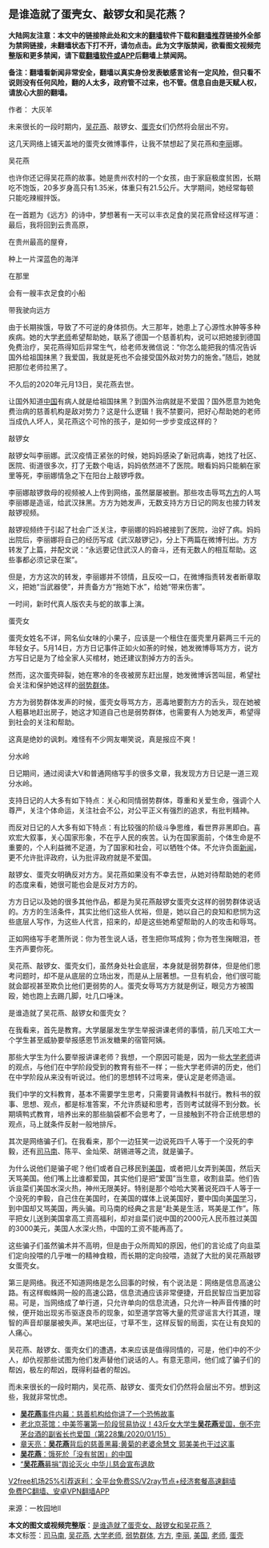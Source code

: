  <h2>是谁造就了蛋壳女、敲锣女和吴花燕？</h2> <p class="notice"><b>大陆网友注意：本文中的链接除此处和文末的<a href="https://github.com/bannedbook/fanqiang" >翻墙</a>软件下载和<a href="https://github.com/killgcd/justmysocks/blob/master/README.md">翻墙推荐</a>链接外全部为禁网链接，未翻墙状态下打不开，请勿点击。此为文字版禁闻，欲看图文视频完整版和更多禁闻，请下载<a href="https://github.com/bannedbook/fanqiang">翻墙软件或APP</a>后翻墙上禁闻网。</p><p>备注：翻墙看新闻非常安全，翻墙以真实身份发表敏感言论有一定风险，但只看不说则没有任何风险，翻的人太多，政府管不过来，也不管。信息自由是天赋人权，请放心大胆的翻墙。</b></p>  <div class="entry"> <p>作者： 大灰羊</p> <p id="conimg">未来很长的一段时期内，<a href="https://www.bannedbook.org/bnews/tag/%E5%90%B4%E8%8A%B1%E7%87%95/" class="st_tag internal_tag" rel="tag" title="标签 吴花燕 下的日志">吴花燕</a>、敲锣女、<a href="https://www.bannedbook.org/bnews/tag/%E8%9B%8B%E5%A3%B3/" class="st_tag internal_tag" rel="tag" title="标签 蛋壳 下的日志">蛋壳</a>女们仍然将会层出不穷。</p> <p>这几天网络上铺天盖地的蛋壳女微博事件，让我不禁想起了吴花​​燕和<a href="https://www.bannedbook.org/bnews/tag/%e6%9d%8e%e4%b8%bd/" class="st_tag internal_tag" rel="tag" title="标签 李丽 下的日志">李丽</a>娜。</p> <p>吴花燕</p> <p>也许你还记得吴花燕的故事。她是贵州农村的一个女孩，由于家庭极度贫困，长期吃不饱饭，20多岁身高只有1.35米，体重只有21.5公斤。大学期间，她经常每顿只能吃辣椒拌饭。</p> <p>在一首题为《远方》的诗中，梦想著有一天可以丰衣足食的吴花燕曾经这样写道：最后，我将回到云贵高原，</p> <p>在贵州最高的屋脊，</p> <p>种上一片深蓝色的海洋</p> <p>在那里</p> <p>会有一艘丰衣足食的小船</p> <p>带我驶向远方</p>  <p>由于长期挨饿，导致了不可逆的身体损伤。大三那年，她患上了心源性水肿等多种疾病。她的大学<a href="https://www.bannedbook.org/bnews/tag/%e8%80%81%e5%b8%88/" class="st_tag internal_tag" rel="tag" title="标签 老师 下的日志">老师</a>希望帮助她，联系了德国一个慈善机构，说可以把她接到德国免费治疗，吴花燕得知后非常生气，给老师发微信说：“你怎么能把我的情况告诉国外给祖国抹黑？我爱国，我就是死也不会接受国外敌对势力的施舍。”随后，她就把那位老师拉黑了。</p> <p>不久后的2020年元月13日，吴花燕去世。</p> <p>让国外知道<span class='wp_keywordlink_affiliate'><a href="https://www.bannedbook.org/" title="中国" target="_blank">中国</a></span>有病人就是给祖国抹黑？到国外治病就是不爱国？国外愿意为她免费治病的慈善机构是敌对势力？这是什么逻辑！我不禁要问，把好心帮助她的老师当成仇人坏人，吴花燕这个可怜的孩子，是如何一步步变成这样的？</p> <p>敲锣女</p> <p>敲锣女叫李丽娜。武汉疫情正紧张的时候，她妈妈感染了新冠病毒，她找了社区、医院、街道很多次，打了无数个电话，妈妈依然进不了医院。眼看妈妈只能躺在家里等死，李丽娜情急之下在阳台上敲锣呼救。</p> <p>李丽娜敲锣救母的视频被人上传到网络，虽然屡屡被删。那些攻击辱骂<a href="https://www.bannedbook.org/bnews/tag/%E6%96%B9%E6%96%B9/" class="st_tag internal_tag" rel="tag" title="标签 方方 下的日志">方方</a>的人骂李丽娜是造谣，给武汉抹黑。方方为她发声，无数支持方方日记的网友也接力转发敲锣视频。</p> <p>敲锣视频终于引起了社会广泛关注，李丽娜的妈妈被接到了医院，治好了病。妈妈出院后，李丽娜将自己的经历写成《武汉敲锣记》，分上下两篇在微博刊出。方方转发了上篇，并配文说：“永远要记住武汉人的奋斗，还有无数人的相互帮助。这些事都必须记录在案”。</p> <p>但是，方方这次的转发，李丽娜并不领情，且反咬一口，在微博指责转发者断章取义，把她“当武器使”，并责备方方“拖她下水”，给她“带来伤害”。</p> <p>一时间，新时代真人版农夫与蛇的故事上演。</p> <p>蛋壳女</p> <p>蛋壳女姓名不详，网名仙女味的小果子，应该是一个租住在蛋壳里月薪两三千元的年轻女子。5月14日，方方日记事件正如火如荼的时候，她发微博辱骂方方，说方方写日记是为了给全家人买棺材，她还建议割掉方方的舌头。</p>  <p>然而，这次蛋壳碎裂，她在寒冷的冬夜被房东赶出屋，她发微博诉苦叫屈，希望社会关注和保护她这样的<a href="https://www.bannedbook.org/bnews/tag/%E5%BC%B1%E5%8A%BF%E7%BE%A4%E4%BD%93/" class="st_tag internal_tag" rel="tag" title="标签 弱势群体 下的日志">弱势群体</a>。</p> <p>方方为弱势群体发声的时候，蛋壳女辱骂方方，恶毒地要割方方的舌头，现在她被人粗暴地赶出房子，她这才知道自己也是弱势群体，也需要有人为她发声，希望得到社会的关注和帮助。</p> <p>这真是绝妙的讽刺。难怪有不少网友嘲笑说，真是报应不爽！</p> <p>分水岭</p> <p>日记期间，通过阅读大V和普通网络写手的很多文章，我发现方方日记是一道三观分水岭。</p> <p>支持日记的人大多有如下特点：关心和同情弱势群体，尊重和关爱生命，强调个人尊严，关注个体命运，关注社会不公，对公平正义有强烈的追求，有批判精神。</p> <p>而反对日记的人大多有如下特点：有比较强的阶级斗争思维，看世界非黑即白。喜欢宏大叙事，关心国家形象，不在乎人民的疾苦。认为在国家面前，个体生命是不重要的，个人利益微不足道，为了国家和社会，可以牺牲个体。不允许负面<span class='wp_keywordlink_affiliate'><a href="https://www.bannedbook.org/" title="新闻">新闻</a></span>，更不允许批评政府，认为批评政府就是不爱国。</p> <p>敲锣女、蛋壳女明确反对方方。吴花燕如果没有不幸去世，从她对待帮助她的老师的态度来看，她很可能也会是反对方方的。</p> <p>方方日记以及她的很多其他作品，都是为吴花燕敲锣女蛋壳女这样的弱势群体说话的。方方的生活条件，其实比他们这些人优裕，但是，她以自己的良知和悲悯为这些底层人写作，为这些人代言，招来的，却是这些她希望帮助的人的攻击和辱骂。</p> <p>正如网络写手老萧所说：你为苍生说人话，苍生把你骂成狗；你为苍生掬眼泪，苍生齐声要你死。</p> <p>吴花燕、敲锣女、蛋壳女们，虽然身处社会底层，本身就是弱势群体，但是他们思考问题时，却不是从底层的立场出发，而是从上层著想。一旦有机会，他们很可能就会鄙视甚至欺负比他们更弱势的人。蛋壳女辱骂方方就是例证，眼见方方被围殴，她也跑上去踢几脚，吐几口唾沫。</p>  <p>是谁造就了吴花燕、敲锣女和蛋壳女？</p> <p>在我看来，首先是教育。大学屡屡发生学生举报讲课老师的事情，前几天哈工大一个学生甚至威胁要举报感恩节派发糖果的宿管阿姨。</p> <p>那些大学生为什么要举报讲课老师？我想，一个原因可能是，因为一些<a href="https://www.bannedbook.org/bnews/tag/%E5%A4%A7%E5%AD%A6%E8%80%81%E5%B8%88/" class="st_tag internal_tag" rel="tag" title="标签 大学老师 下的日志">大学老师</a>讲的观点，与他们在中学阶段受到的教育有些不一样；一些大学老师讲的历史，他们在中学阶段从来没有听说过。他们的思想转不过弯来，便认定是老师造谣。</p> <p>我们中学的文科教育，基本不需要学生思考，只需要背诵教科书就行。教科书的叙事、思想、观点，都是标准答案，不允许质疑和思考，否则考试就得不到分数。长期填鸭式教育，培养出来的那些脑袋都不会思考了，一旦接触到不符合正统思想的观点，马上就条件反射一般地排斥。</p> <p>其次是网络骗子们。在我看来，那个一边狂笑一边说死四千人等于一个没死的李毅，还有<a href="https://www.bannedbook.org/bnews/tag/%e5%8f%b8%e9%a9%ac%e5%8d%97/" class="st_tag internal_tag" rel="tag" title="标签 司马南 下的日志">司马南</a>、陈平、金灿荣、胡锡进等之流，就是骗子。</p> <p>为什么说他们是骗子呢？他们或者自己移民到<a href="https://www.bannedbook.org/bnews/tag/%e7%be%8e%e5%9b%bd/" class="st_tag internal_tag" rel="tag" title="标签 美国 下的日志">美国</a>，或者把儿女弄到美国，然后天天骂美国。他们嘴上比谁都爱国，其实他们是把“爱国”当生意，收割韭菜。他们告诉韭菜们美国水深火热，神州无限美好。特别是那个哈哈大笑著说死四千人等于一个没死的李毅，自己住在美国时，在美国的媒体上说美国好，要中国向美<span class='wp_keywordlink'><a href="https://www.bannedbook.org/forum24/" title="国学传统文化禁书" target="_blank">国学</a></span>习，到中国却又骂美国，两头骗。司马南的经典之言是“赴美是生活，骂美是工作”。陈平把女儿送到美国拿高工资高福利，却对韭菜们说中国的2000元人民币胜过美国的3000美元，美国人水深火热，中国的工资不能再高了。</p> <p>这些骗子们虽然骗术并不高明，但是由于众所周知的原因，他们的言论成了向韭菜们定向投喂的几乎唯一的精神食粮，而长期的定向投喂，造就了大批的吴花燕敲锣女蛋壳女。</p> <p>第三是网络。我还不知道网络是怎么回事的时候，有个说法是：网络是信息高速公路。有这样蜘蛛网一般的高速公路，信息流通应该非常便捷，开启民智应当更加容易。可是，当网络成了单行道，只允许单向的信息流通，只允许一种声音传播的时候，便开始出现劣币驱逐良币的现象，如至道学宫等大量的荒谬谣言大行其道，理智的声音却屡屡被失声。某吧出征，寸草不生，这样反智的局面，实在让有良知的人痛心。</p> <p>吴花燕、敲锣女、蛋壳女们的遭遇，本来应该是值得同情的，可是，他们中的不少人，却仇视那些试图为他们发声替他们说话的人。有意无意间，他们成了骗子们的帮凶，极左的帮凶，既得利益者的帮凶。</p> <p>而未来很长的一段时期内，吴花燕、敲锣女、蛋壳女们仍然将会层出不穷。想到这些，我就非常忧虑。</p> <ul class='op-related-articles' title='相关阅读'> <li><a href='https://www.bannedbook.org/bnews/comments/20200115/1368052.html' target='_blank'><b>吴花燕</b>事件内幕：慈善机构给你讲了一个恐怖故事</a></li> <li><a href='https://www.bannedbook.org/bnews/bannedvideo/20200115/1281118.html' target='_blank'>老北京茶馆：中美签署第一阶段贸易协议！43斤女大学生<b>吴花燕</b>爱国，倒不完茅台酒的副省长也爱国（第228集/2020/01/15）</a></li> <li><a href='https://www.bannedbook.org/bnews/comments/20200121/1262441.html' target='_blank'>章天亮：<b>吴花燕</b>背后的慈善黑幕;黄菊的老婆余慧文 郭美美也干过这事</a></li> <li><a href='https://www.bannedbook.org/bnews/headline/20200121/1262335.html' target='_blank'><b>吴花燕</b>：饿死於「没有贫困」的中国</a></li> <li><a href='https://www.bannedbook.org/bnews/headline/20200120/1262079.html' target='_blank'>“<b>吴花燕</b>募捐”舆论灭火    中华儿慈会宣布退款</a></li> </ul> <p class="texttj"> <a href="https://github.com/bannedbook/fanqiang/wiki/V2ray%E6%9C%BA%E5%9C%BA" target="_blank">V2free机场25%引荐返利：全平台免费SS/V2ray节点+经济套餐高速翻墙</a><br/> <a href="https://github.com/bannedbook/fanqiang/wiki/%E7%A6%81%E9%97%BB%E7%BD%91%E5%AE%89%E5%8D%93%E7%BF%BB%E5%A2%99%E6%96%B0%E9%97%BBAPP" target="_blank">免费PC翻墙、安卓VPN翻墙APP</a></p><p> 来源：一枚园地ll </p> <a name='sharetosocial'></a>       <div><b>本文的图文或视频完整版</b>：<a href='https://www.bannedbook.org/bnews/comments/20201210/1445177.html'>是谁造就了蛋壳女、敲锣女和吴花燕？</a></div>  </div><!--END ENTRY--> <div class="postfooter"> <div>本文标签：<a href="https://www.bannedbook.org/bnews/tag/%e5%8f%b8%e9%a9%ac%e5%8d%97/" rel="tag">司马南</a>, <a href="https://www.bannedbook.org/bnews/tag/%E5%90%B4%E8%8A%B1%E7%87%95/" rel="tag">吴花燕</a>, <a href="https://www.bannedbook.org/bnews/tag/%E5%A4%A7%E5%AD%A6%E8%80%81%E5%B8%88/" rel="tag">大学老师</a>, <a href="https://www.bannedbook.org/bnews/tag/%E5%BC%B1%E5%8A%BF%E7%BE%A4%E4%BD%93/" rel="tag">弱势群体</a>, <a href="https://www.bannedbook.org/bnews/tag/%E6%96%B9%E6%96%B9/" rel="tag">方方</a>, <a href="https://www.bannedbook.org/bnews/tag/%e6%9d%8e%e4%b8%bd/" rel="tag">李丽</a>, <a href="https://www.bannedbook.org/bnews/tag/%e7%be%8e%e5%9b%bd/" rel="tag">美国</a>, <a href="https://www.bannedbook.org/bnews/tag/%e8%80%81%e5%b8%88/" rel="tag">老师</a>, <a href="https://www.bannedbook.org/bnews/tag/%E8%9B%8B%E5%A3%B3/" rel="tag">蛋壳</a></div>  </div><!--END POSTFOOTER--> 